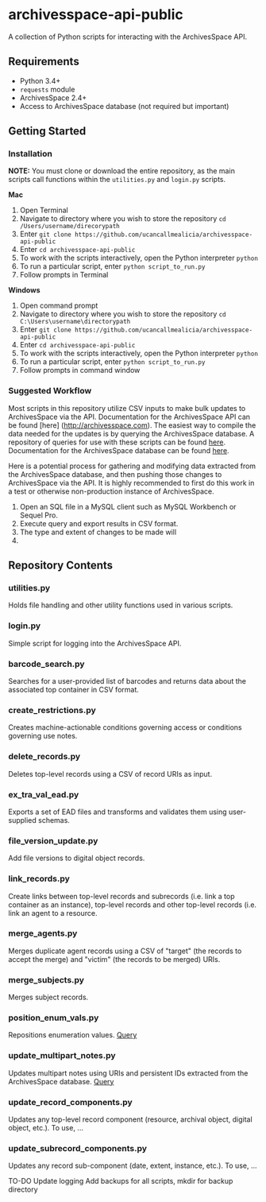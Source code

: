 # archivesspace-api-public

A collection of Python scripts for interacting with the ArchivesSpace API.

## Requirements
* Python 3.4+
* `requests` module
* ArchivesSpace 2.4+
* Access to ArchivesSpace database (not required but important)

## Getting Started

### Installation

__NOTE:__ You must clone or download the entire repository, as the main scripts call functions within the `utilities.py` and `login.py` scripts.

__Mac__

1. Open Terminal
2. Navigate to directory where you wish to store the repository `cd /Users/username/direcorypath`
3. Enter `git clone https://github.com/ucancallmealicia/archivesspace-api-public`
4. Enter `cd archivesspace-api-public`
5. To work with the scripts interactively, open the Python interpreter `python`
6. To run a particular script, enter `python script_to_run.py`
7. Follow prompts in Terminal 

__Windows__

1. Open command prompt
2. Navigate to directory where you wish to store the repository  `cd C:\Users\username\directorypath`
3. Enter `git clone https://github.com/ucancallmealicia/archivesspace-api-public`
4. Enter `cd archivesspace-api-public`
5. To work with the scripts interactively, open the Python interpreter `python`
6. To run a particular script, enter `python script_to_run.py`
7. Follow prompts in command window

### Suggested Workflow

Most scripts in this repository utilize CSV inputs to make bulk updates to ArchivesSpace via the API. Documentation for the ArchivesSpace API can be found [here] (http://archivesspace.com). The easiest way to compile the data needed for the updates is by querying the ArchivesSpace database. A repository of queries for use with these scripts can be found [here](http://github.com/ucancallmealicia/archivesspace-sql.com).  Documentation for the ArchivesSpace database can be found [here](http://archivesspace.com).

 Here  is a potential process for gathering and modifying data extracted from the ArchivesSpace database, and then pushing those changes to ArchivesSpace via the API. It is highly recommended to first do this work in a test or otherwise non-production instance of ArchivesSpace.

1. Open an SQL file in a MySQL client such as MySQL Workbench or Sequel Pro.
2. Execute query and export results in CSV format.
3. The type and extent of changes to be made will 
4. 

## Repository Contents

### utilities.py

Holds file handling and other utility functions used in various scripts.

### login.py

Simple script for logging into the ArchivesSpace API.

### barcode_search.py

Searches for a user-provided list of barcodes and returns data about the associated top container in CSV format.

### create_restrictions.py

Creates machine-actionable conditions governing access or conditions governing use notes.

### delete_records.py

Deletes top-level records using a CSV of record URIs as input.

### ex_tra_val_ead.py

Exports a set of EAD files and transforms and validates them using user-supplied schemas.

### file_version_update.py

Add file versions to digital object records.

### link_records.py

Create links between top-level records and subrecords (i.e. link a top container as an instance), top-level records and other top-level records (i.e. link an agent to a resource.

### merge_agents.py

Merges duplicate agent records using a CSV of "target" (the records to accept the merge) and "victim" (the records to be merged) URIs. 

### merge_subjects.py

Merges subject records.

### position_enum_vals.py

Repositions enumeration values. [Query](https://github.com/ucancallmealicia/archivesspace-sql)

### update_multipart_notes.py

Updates multipart notes using URIs and persistent IDs extracted from the ArchivesSpace database. [Query](https://github.com/ucancallmealicia/archivesspace-sql)

### update_record_components.py

Updates any top-level  record component (resource, archival object, digital object, etc.). To use, ...

### update_subrecord_components.py

Updates any record sub-component (date, extent, instance, etc.). To use, ...



TO-DO
Update logging
Add backups for all scripts, mkdir for backup directory
